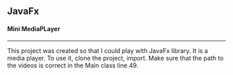 ## JavaFx
#### Mini MediaPLayer

-------------
This project was created so that I could play with JavaFx library. It is a media player.
To use it, clone the project, import.
Make sure that the path to the videos is correct in the Main class line 49.
